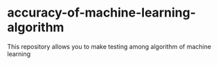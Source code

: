 # accuracy-of-machine-learning-algorithm
This repository allows you to make testing among algorithm of machine learning
